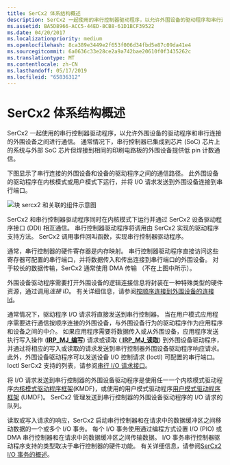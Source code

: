 ```yaml
---
title: SerCx2 体系结构概述
description: SerCx2 一起使用的串行控制器驱动程序，以允许外围设备的驱动程序和串行连接的外围设备之间进行通信。
ms.assetid: BA5D8966-ACC5-44ED-8CB8-61D1BCF39522
ms.date: 04/20/2017
ms.localizationpriority: medium
ms.openlocfilehash: 8ca389e3449e2f653f006d34fbd5e87c09da41e4
ms.sourcegitcommit: 6a0636c33e28ce2a9a742bae20610f0f3435262c
ms.translationtype: MT
ms.contentlocale: zh-CN
ms.lasthandoff: 05/17/2019
ms.locfileid: "65836312"
---
```

# <a name="sercx2-architectural-overview"></a>SerCx2 体系结构概述

SerCx2 一起使用的串行控制器驱动程序，以允许外围设备的驱动程序和串行连接的外围设备之间进行通信。 通常情况下，串行控制器已集成到芯片 (SoC) 芯片上的系统与外部 SoC 芯片但焊接到相同的印刷电路板的外围设备提供低 pin 计数通信。

下图显示了串行连接的外围设备和设备的驱动程序之间的通信路径。 此外围设备的驱动程序在内核模式或用户模式下运行，并将 I/O 请求发送到外围设备连接到串行端口。

![块 sercx2 和关联的组件示意图](images/sercx2modules.png)

SerCx2 和串行控制器驱动程序同时在内核模式下运行并通过 SerCx2 设备驱动程序接口 (DDI) 相互通信。 串行控制器驱动程序将调用由 SerCx2 实现的驱动程序支持方法。 SerCx2 调用事件回叫函数，实现串行控制器驱动程序。

通常，串行控制器的硬件寄存器是内存映射。 串行控制器驱动程序直接访问这些寄存器可配置的串行端口，并将数据传入和传出连接到串行端口的外围设备。 对于较长的数据传输，SerCx2 通常使用 DMA 传输 （不在上图中所示）。

外围设备驱动程序需要打开外围设备的逻辑连接信息将封装在一种特殊类型的硬件资源，通过调用*连接 ID*。 有关详细信息，请参阅[按顺序连接到外围设备的连接 Id](connection-ids-for-serially-connected-peripheral-devices.md)。

通常情况下，驱动程序 I/O 请求将直接发送到串行控制器。 当在用户模式应用程序需要进行通信按顺序连接的外围设备，与外围设备行为的驱动程序作为应用程序和设备之间的中介。 如果应用程序需要将数据传入或从外围设备，应用程序发送执行写入操作 ([**IRP\_MJ\_编写**](https://msdn.microsoft.com/library/windows/hardware/ff546904)) 请求或读取 ([ **IRP\_MJ\_读取**](https://msdn.microsoft.com/library/windows/hardware/ff546883)) 到外围设备驱动程序，并通过将相应的写入或读取的请求发送到串行控制器外围设备驱动程序响应请求。 此外，外围设备驱动程序可以发送设备 I/O 控制请求 (Ioctl) 可配置的串行端口。 Ioctl SerCx2 支持的列表，请参阅[串行 I/O 请求接口](serial-i-o-request-interface.md)。

将 I/O 请求发送到串行控制器的外围设备驱动程序是使用任一一个内核模式驱动程序[内核模式驱动程序框架](https://docs.microsoft.com/windows-hardware/drivers/wdf/using-the-framework-to-develop-a-driver)(KMDF)，或使用的用户模式驱动程序[用户模式驱动程序框架](https://msdn.microsoft.com/library/windows/hardware/ff560442) (UMDF)。 SerCx2 管理发送到串行控制器的外围设备驱动程序的 I/O 请求的队列。

读取或写入请求的响应，SerCx2 启动串行控制器和在请求中的数据缓冲区之间移动数据的一个或多个 I/O 事务。 每个 I/O 事务使用通过编程方式设置 I/O (PIO) 或 DMA 串行控制器和在请求中的数据缓冲区之间传输数据。 I/O 事务串行控制器驱动程序支持的类型取决于串行控制器的硬件功能。 有关详细信息，请参阅[SerCx2 I/O 事务的概述](overview-of-sercx2-i-o-transactions.md)。
